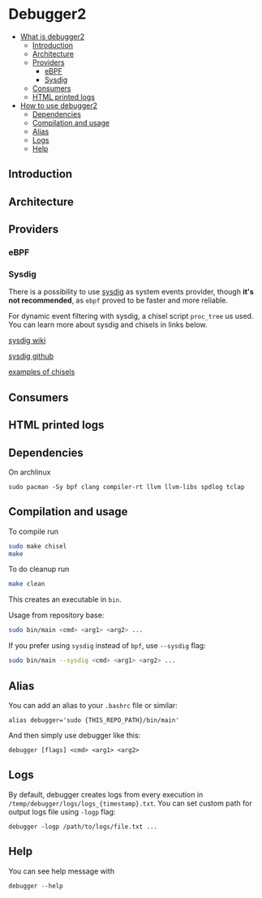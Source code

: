 # Debugger2

- [What is debugger2](#introduction)
  - [Introduction](#introduction)
  - [Architecture](#architecture)
  - [Providers](#providers)
    - [eBPF](#ebpf)
    - [Sysdig](#sysdig)
  - [Consumers](#consumers)
  - [HTML printed logs](#html-printed-logs)
- [How to use debugger2](#dependencies)
  - [Dependencies](#dependencies)
  - [Compilation and usage](#compilation-and-usage)
  - [Alias](#alias)
  - [Logs](#logs)
  - [Help](#help)

## Introduction

## Architecture

## Providers

### eBPF

### Sysdig

There is a possibility to use [sysdig](https://sysdig.com/) as system events provider, though **it's not recommended**, as `ebpf` proved to be faster and more reliable.

For dynamic event filtering with sysdig, a chisel script `proc_tree` us used. You can learn more about sysdig and chisels in links below.

[sysdig wiki](https://github.com/annulen/sysdig-wiki)

[sysdig github](https://github.com/draios/sysdig)

[examples of chisels](https://github.com/draios/sysdig/tree/dev/userspace/sysdig/chisels)

## Consumers

## HTML printed logs


## Dependencies

On archlinux

```
sudo pacman -Sy bpf clang compiler-rt llvm llvm-libs spdlog tclap
```

## Compilation and usage

To compile run 

```bash
sudo make chisel
make
```

To do cleanup run

```bash
make clean
```

This creates an executable in `bin`.

Usage from repository base:

```bash
sudo bin/main <cmd> <arg1> <arg2> ...
```

If you prefer using `sysdig` instead of `bpf`, use `--sysdig` flag:

```bash
sudo bin/main --sysdig <cmd> <arg1> <arg2> ...
```

## Alias

You can add an alias to your `.bashrc` file or similar:

```
alias debugger='sudo {THIS_REPO_PATH}/bin/main'
```

And then simply use debugger like this:

```
debugger [flags] <cmd> <arg1> <arg2>
```

## Logs

By default, debugger creates logs from every execution in `/temp/debugger/logs/logs_{timestamp}.txt`. You can set custom path for output logs file using `-logp` flag:

```
debugger -logp /path/to/logs/file.txt ...
```

## Help

You can see help message with

```
debugger --help
```
